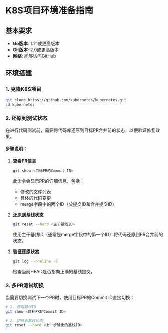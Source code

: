 # K8S项目环境准备指南

## 基本要求

- **Go版本**: 1.21或更高版本
- **Git版本**: 2.0或更高版本
- **网络**: 能够访问GitHub

## 环境搭建

### 1. 克隆K8S项目
```bash
git clone https://github.com/kubernetes/kubernetes.git
cd kubernetes
```

### 2. 还原到测试状态

在进行代码测试前，需要将代码库还原到目标PR合并前的状态，以便验证修复效果。

#### 步骤说明：

1. **查看PR信息**
   ```bash
   git show <目标PR的Commit ID>
   ```
   此命令会显示PR的详细信息，包括：
   - 修改的文件列表
   - 具体的代码变更
   - merge字段中的两个ID（父提交ID和合并提交ID）

2. **还原到基线状态**
   ```bash
   git reset --hard <主干基线ID>
   ```
   使用主干基线ID（通常是merge字段中的第一个ID）将代码还原到PR合并前的状态。

3. **验证还原状态**
   ```bash
   git log --oneline -5
   ```
   检查当前HEAD是否指向正确的基线提交。

### 3. 多PR测试切换

当需要切换测试下一个PR时，使用目标PR的Commit ID直接切换：

```bash
# 1. 获取基线ID
git show <目标PR的Commit ID>

# 2. 切换到基线状态
git reset --hard <上一步输出的基线ID>
```
